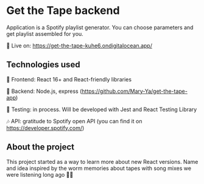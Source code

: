 # Get the Tape backend

Application is a Spotify playlist generator.
You can choose parameters and get playlist assembled for you.

💚 Live on: https://get-the-tape-kuhe6.ondigitalocean.app/

## Technologies used

🐥 Frontend: React 16+ and React-friendly libraries 

🎒 Backend: Node.js, express (https://github.com/Mary-Ya/get-the-tape-app) 

🧪 Testing: in process. Will be developed with Jest and React Testing Library

🎶 API: gratitude to Spotify open API (you can find it on https://developer.spotify.com/)


## About the project

This project started as a way to learn more about new React versions.
Name and idea inspired by the worm memories about tapes with song mixes we were listening long ago 🐱‍🐉


